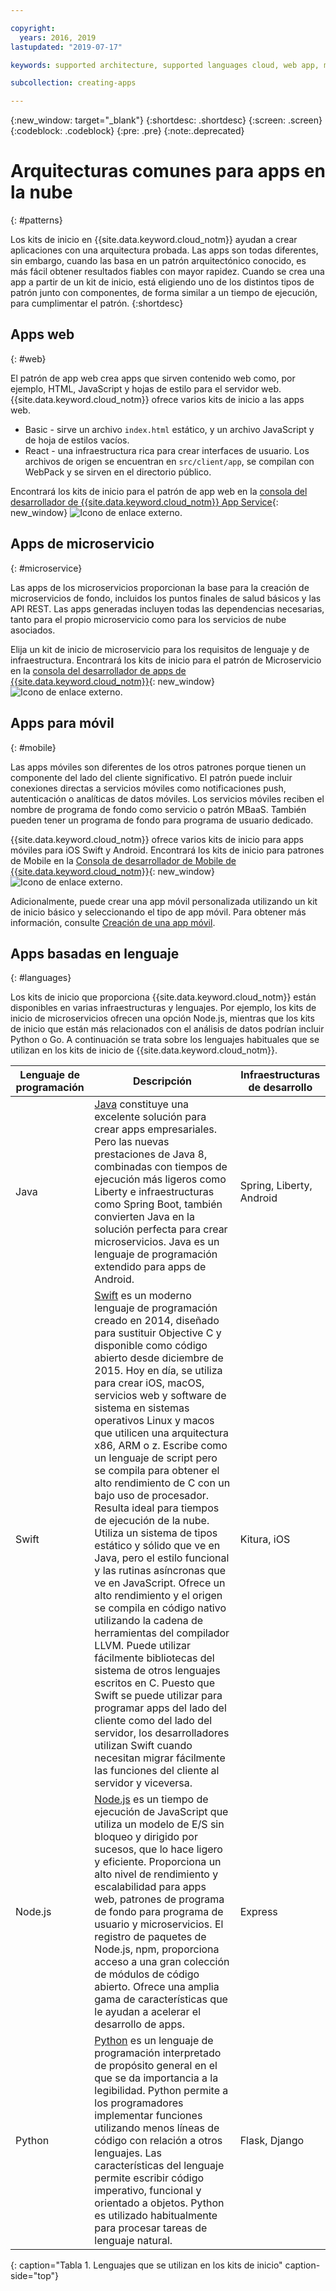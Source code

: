 ```yaml
---

copyright:
  years: 2016, 2019
lastupdated: "2019-07-17"

keywords: supported architecture, supported languages cloud, web app, microservices, mobile, programming languages, app types, common architecture, cloud app, developer console, app service

subcollection: creating-apps

---
```

{:new_window: target="_blank"}
{:shortdesc: .shortdesc}
{:screen: .screen}
{:codeblock: .codeblock}
{:pre: .pre}
{:note:.deprecated}

# Arquitecturas comunes para apps en la nube
{: #patterns}

Los kits de inicio en {{site.data.keyword.cloud_notm}} ayudan a crear aplicaciones con una arquitectura probada. Las apps son todas diferentes, sin embargo, cuando las basa en un patrón arquitectónico conocido, es más fácil obtener resultados fiables con mayor rapidez. Cuando se crea una app a partir de un kit de inicio, está eligiendo uno de los distintos tipos de patrón junto con componentes, de forma similar a un tiempo de ejecución, para cumplimentar el patrón.
{:shortdesc}

## Apps web
{: #web}

El patrón de app web crea apps que sirven contenido web como, por ejemplo, HTML, JavaScript y hojas de estilo para el servidor web. {{site.data.keyword.cloud_notm}} ofrece varios kits de inicio a las apps web.

* Basic - sirve un archivo `index.html` estático, y un archivo JavaScript y de hoja de estilos vacíos.
* React - una infraestructura rica para crear interfaces de usuario. Los archivos de origen se encuentran en `src/client/app`, se compilan con WebPack y se sirven en el directorio público.

Encontrará los kits de inicio para el patrón de app web en la [consola del desarrollador de {{site.data.keyword.cloud_notm}} App
Service](https://{DomainName}/developer/appservice/dashboard){: new_window} ![Icono de enlace externo](../icons/launch-glyph.svg "Icono de enlace externo").

## Apps de microservicio
{: #microservice}

Las apps de los microservicios proporcionan la base para la creación de microservicios de fondo, incluidos los puntos finales de salud básicos y las API REST. Las apps generadas incluyen todas las dependencias necesarias, tanto para el propio microservicio como para los servicios de nube asociados.

Elija un kit de inicio de microservicio para los requisitos de lenguaje y de infraestructura. Encontrará los kits de inicio para el patrón de Microservicio en la [consola del desarrollador de apps de {{site.data.keyword.cloud_notm}}](https://{DomainName}/developer/appservice/dashboard){: new_window} ![Icono de enlace externo](../icons/launch-glyph.svg "Icono de enlace externo").

## Apps para móvil
{: #mobile}

Las apps móviles son diferentes de los otros patrones porque tienen un componente del lado del cliente significativo. El patrón puede incluir conexiones directas a servicios móviles como notificaciones push, autenticación o analíticas de datos móviles. Los servicios móviles reciben el nombre de programa de fondo como servicio o patrón MBaaS. También pueden tener un programa de fondo para programa de usuario dedicado.

{{site.data.keyword.cloud_notm}} ofrece varios kits de inicio para apps móviles para iOS Swift y Android. Encontrará los kits de inicio para patrones de Mobile en la [Consola de desarrollador de Mobile de {{site.data.keyword.cloud_notm}}](https://{DomainName}/developer/mobile/dashboard){: new_window} ![Icono de enlace externo](../icons/launch-glyph.svg "Icono de enlace externo").

Adicionalmente, puede crear una app móvil personalizada utilizando un kit de inicio básico y seleccionando el tipo de app móvil. Para obtener más información, consulte [Creación de una app móvil](/docs/apps?topic=creating-apps-tutorial-mobile).

## Apps basadas en lenguaje
{: #languages}

Los kits de inicio que proporciona {{site.data.keyword.cloud_notm}} están disponibles en varias infraestructuras y lenguajes. Por ejemplo, los kits de inicio de microservicios ofrecen una opción Node.js, mientras que los kits de inicio que están más relacionados con el análisis de datos podrían incluir Python o Go. A continuación se trata sobre los lenguajes habituales que se utilizan en los kits de inicio de {{site.data.keyword.cloud_notm}}.

|Lenguaje de programación | Descripción | Infraestructuras de desarrollo |
|-----|-----|-----|
|Java | [Java](/docs/runtimes/liberty?topic=liberty-getting-started) constituye una excelente solución para crear apps empresariales. Pero las nuevas prestaciones de Java 8, combinadas con tiempos de ejecución más ligeros como Liberty e infraestructuras como Spring Boot, también convierten Java en la solución perfecta para crear microservicios. Java es un lenguaje de programación extendido para apps de Android. | Spring, Liberty, Android |
|Swift | [Swift](/docs/runtimes/swift?topic=Swift-getting-started) es un moderno lenguaje de programación creado en 2014, diseñado para sustituir Objective C y disponible como código abierto desde diciembre de 2015. Hoy en día, se utiliza para crear iOS, macOS, servicios web y software de sistema en sistemas operativos Linux y macos que utilicen una arquitectura x86, ARM o z. Escribe como un lenguaje de script pero se compila para obtener el alto rendimiento de C con un bajo uso de procesador. Resulta ideal para tiempos de ejecución de la nube. Utiliza un sistema de tipos estático y sólido que ve en Java, pero el estilo funcional y las rutinas asíncronas que ve en JavaScript. Ofrece un alto rendimiento y el origen se compila en código nativo utilizando la cadena de herramientas del compilador LLVM. Puede utilizar fácilmente bibliotecas del sistema de otros lenguajes escritos en C. Puesto que Swift se puede utilizar para programar apps del lado del cliente como del lado del servidor, los desarrolladores utilizan Swift cuando necesitan migrar fácilmente las funciones del cliente al servidor y viceversa. | Kitura, iOS|
|Node.js | [Node.js](/docs/runtimes/nodejs?topicid=Nodejs-getting-started) es un tiempo de ejecución de JavaScript que utiliza un modelo de E/S sin bloqueo y dirigido por sucesos, que lo hace ligero y eficiente. Proporciona un alto nivel de rendimiento y escalabilidad para apps web, patrones de programa de fondo para programa de usuario y microservicios. El registro de paquetes de Node.js, npm, proporciona acceso a una gran colección de módulos de código abierto. Ofrece una amplia gama de características que le ayudan a acelerar el desarrollo de apps. | Express|
|Python | [Python](/docs/runtimes/python?topic=Python-getting_started) es un lenguaje de programación interpretado de propósito general en el que se da importancia a la legibilidad. Python permite a los programadores implementar funciones utilizando menos líneas de código con relación a otros lenguajes. Las características del lenguaje permite escribir código imperativo, funcional y orientado a objetos. Python es utilizado habitualmente para procesar tareas de lenguaje natural. | Flask, Django |
{: caption="Tabla 1. Lenguajes que se utilizan en los kits de inicio" caption-side="top"}
